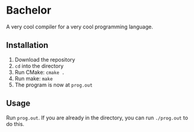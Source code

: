 # Bachelor

A very cool compiler for a very cool programming language.

## Installation

1. Download the repository
2. `cd` into the directory
3. Run CMake: `cmake .`
4. Run make: `make`
5. The program is now at `prog.out`

## Usage

Run `prog.out`. If you are already in the directory, you can run `./prog.out` to do this.
